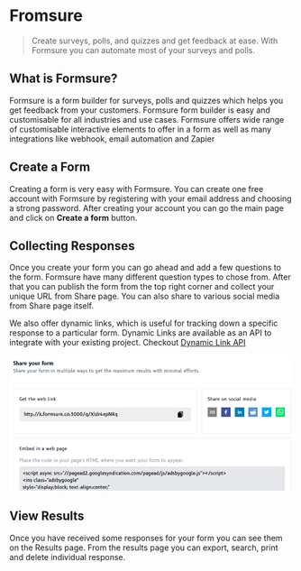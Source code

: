 # Fromsure

> Create surveys, polls, and quizzes and get feedback at ease. With Formsure you can automate most of your surveys and polls.

## What is Formsure?

Formsure is a form builder for surveys, polls and quizzes which helps you get feedback from your customers. Formsure form builder is easy and customisable for all industries and use cases. Formsure offers wide range of customisable interactive elements to offer in a form as well as many integrations like webhook, email automation and Zapier

## Create a Form

Creating a form is very easy with Formsure. You can create one free account with Formsure by registering with your email address and choosing a strong password. After creating your account you can go the main page and click on **Create a form** button.

## Collecting Responses

Once you create your form you can go ahead and add a few questions to the form. Formsure have many different question types to chose from. After that you can publish the form from the top right corner and collect your unique URL from Share page. You can also share to various social media from Share page itself.

We also offer dynamic links, which is useful for tracking down a specific response to a particular form. Dynamic Links are available as an API to integrate with your existing project. Checkout [Dynamic Link API](/dynlink)

![share formsure form](/images/share.png)

## View Results

Once you have received some responses for your form you can see them on the Results page. From the results page you can export, search, print and delete individual response.
